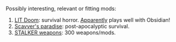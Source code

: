 Possibly interesting, relevant or fitting mods:

1. [LIT Doom](https://www.moddb.com/mods/litdoom-survival-gameplay): survival horror. [Apparently](https://www.youtube.com/watch?v=DutIsu77IMo) plays well with Obsidian!
2. [Scavver's paradise](https://forum.zdoom.org/viewtopic.php?f=43&t=71045): post-apocalyptic survival.
3. [STALKER weapons](https://www.moddb.com/mods/stalker-weapons): 300 weapons/mods.
